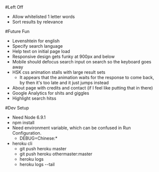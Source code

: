 #Left Off
* Allow whitelisted 1 letter words
* Sort results by relevance

#Future Fun
* Levenshtein for english
* Specify search language
* Help text on initial page load
* Responsive design gets funky at 900px and below
* Mobile should defocus search input on search so the keyboard goes away
* HSK css animation stalls with large result sets
    * It appears that the animation waits for the response to come back, by then it's too late and it just jumps instead
* About page with credits and contact (if I feel like putting that in there)
* Google Analytics for shits and giggles
* Highlight search hitss

#Dev Setup
* Need Node 6.9.1
* npm install
* Need environment variable, which can be confused in Run Configuration.
    * DEBUG=Chinese:*
* heroku cli
    * git push heroku master
    * git push heroku othermaster:master
    * heroku logs
    * heroku logs --tail